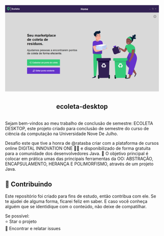 # ![Dashboard](.github/Captura-de-Tela-(88).png)
<h2 align="center">ecoleta-desktop</h2>
<br>
 Sejam bem-vindos ao meu trabalho de conclusão de semestre: ECOLETA DESKTOP, este projeto criado para conclusão de semestre do curso de ciência da computação na Universidade Nove De Julho.

Desafio este que tive a honra de @ratasba criar com a plataforma de cursos online DIGITAL INNOVATION ONE 💛🧡 e disponibilizado de forma gratuita para a comunidade dos desenvolvedores Java.
💎 O objetivo principal é colocar em prática umas das principais ferramentas da OO: ABSTRAÇÃO, ENCAPSULAMENTO, HERANÇA E POLIMORFISMO, através de um projeto Java.


## 🤝 Contribuindo
Este repositório foi criado para fins de estudo, então contribua com ele.
Se te ajudei de alguma forma, ficarei feliz em saber. E caso você conheça alguém que se identidique com o conteúdo, não deixe de compatilhar.

Se possível:<br>
⭐️ Star o projeto<br>
🐛 Encontrar e relatar issues
